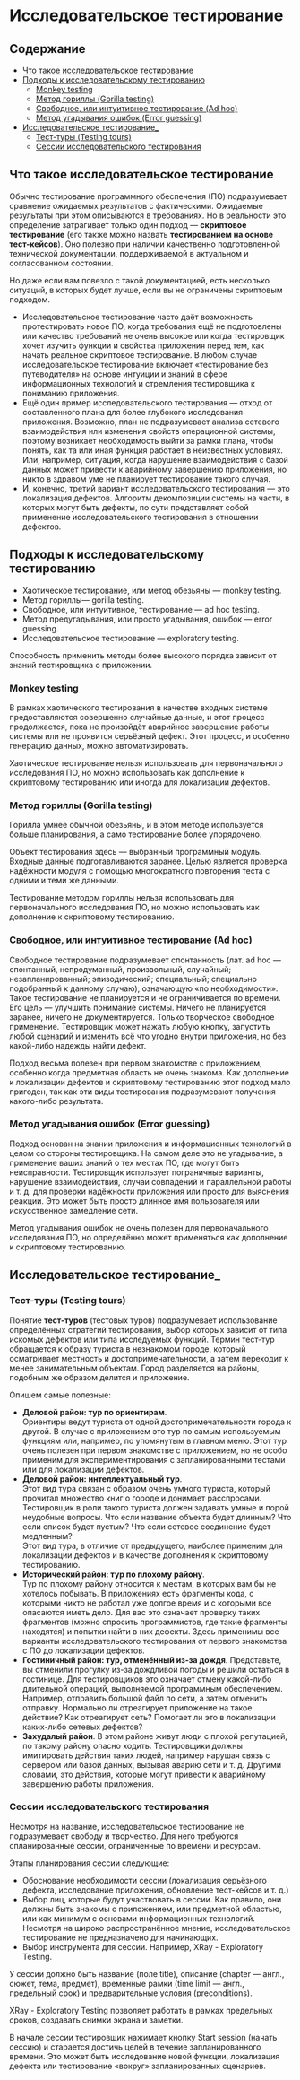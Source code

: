 # Исследовательское тестирование

## Содержание

* [Что такое исследовательское тестирование](#что-такое-исследовательское-тестирование)
* [Подходы к исследовательскому тестированию](#подходы-к-исследовательскому-тестированию)
	* [Monkey testing](#monkey-testing)
	* [Метод гориллы (Gorilla testing)](#метод-гориллы-gorilla-testing)
	* [Свободное, или интуитивное тестирование (Ad hoc)](#свободное-или-интуитивное-тестирование-ad-hoc)
	* [Метод угадывания ошибок (Error guessing)](#метод-угадывания-ошибок-error-guessing)
* [Исследовательское тестирование_](#исследовательское-тестирование_)
	* [Тест-туры (Testing tours)](#тест-туры-testing-tours)
	* [Сессии исследовательского тестирования](#сессии-исследовательского-тестирования)
	
## Что такое исследовательское тестирование

Обычно тестирование программного обеспечения (ПО) подразумевает сравнение ожидаемых результатов с фактическими. Ожидаемые результаты при этом описываются в требованиях. Но в реальности это определение затрагивает только один подход — **скриптовое тестирование** (его также можно назвать **тестированием на основе тест-кейсов**). Оно полезно при наличии качественно подготовленной технической документации, поддерживаемой в актуальном и согласованном состоянии.

Но даже если вам повезло с такой документацией, есть несколько ситуаций, в которых будет лучше, если вы не ограничены скриптовым подходом.
* Исследовательское тестирование часто даёт возможность протестировать новое ПО, когда требования ещё не подготовлены или качество требований не очень высокое или когда тестировщик хочет изучить функции и свойства приложения перед тем, как начать реальное скриптовое тестирование. В любом случае исследовательское тестирование включает «тестирование без путеводителя» на основе интуиции и знаний в сфере информационных технологий и стремления тестировщика к пониманию приложения.
* Ещё один пример исследовательского тестирования — отход от составленного плана для более глубокого исследования приложения. Возможно, план не подразумевает анализа сетевого взаимодействия или изменения свойств операционной системы, поэтому возникает необходимость выйти за рамки плана, чтобы понять, как та или иная функция работает в неизвестных условиях. Или, например, ситуация, когда нарушение взаимодействия с базой данных может привести к аварийному завершению приложения, но никто в здравом уме не планирует тестирование такого случая.
* И, конечно, третий вариант исследовательского тестирования — это локализация дефектов. Алгоритм декомпозиции системы на части, в которых могут быть дефекты, по сути представляет собой применение исследовательского тестирования в отношении дефектов.

## Подходы к исследовательскому тестированию

* Хаотическое тестирование, или метод обезьяны — monkey testing. 
* Метод гориллы— gorilla testing.
* Cвободное, или интуитивное, тестирование — ad hoc testing.
* Метод предугадывания, или просто угадывания, ошибок — error guessing.
* Исследовательское тестирование — exploratory testing.

Способность применить методы более высокого порядка зависит от знаний тестировщика о приложении.

### Monkey testing

В рамках хаотического тестирования в качестве входных системе предоставляются совершенно случайные данные, и этот процесс продолжается, пока не произойдёт аварийное завершение работы системы или не проявится серьёзный дефект. Этот процесс, и особенно генерацию данных, можно автоматизировать.

Хаотическое тестирование нельзя использовать для первоначального исследования ПО, но можно использовать как дополнение к скриптовому тестированию или иногда для локализации дефектов.

### Метод гориллы (Gorilla testing)

Горилла умнее обычной обезьяны, и в этом методе используется больше планирования, а само тестирование более упорядочено.

Объект тестирования здесь — выбранный программный модуль. Входные данные подготавливаются заранее. Целью является проверка надёжности модуля с помощью многократного повторения теста с одними и теми же данными.

Тестирование методом гориллы нельзя использовать для первоначального исследования ПО, но можно использовать как дополнение к скриптовому тестированию.

### Свободное, или интуитивное тестирование (Ad hoc)

Свободное тестирование подразумевает спонтанность (лат. ad hoc — спонтанный, непродуманный, произвольный, случайный; незапланированный; эпизодический; специальный; специально подобранный к данному случаю), означающую «по необходимости». Такое тестирование не планируется и не ограничивается по времени. Его цель — улучшить понимание системы. Ничего не планируется заранее, ничего не документируется. Только творческое свободное применение. Тестировщик может нажать любую кнопку, запустить любой сценарий и изменить всё что угодно внутри приложения, но без какой-либо надежды найти дефект.

Подход весьма полезен при первом знакомстве с приложением, особенно когда предметная область не очень знакома. Как дополнение к локализации дефектов и скриптовому тестированию этот подход мало пригоден, так как эти виды тестирования подразумевают получения какого-либо результата.

### Метод угадывания ошибок (Error guessing)

Подход основан на знании приложения и информационных технологий в целом со стороны тестировщика. На самом деле это не угадывание, а применение ваших знаний о тех местах ПО, где могут быть неисправности. Тестировщик использует пограничные варианты, нарушение взаимодействия, случаи совпадений и параллельной работы и т. д. для проверки надёжности приложения или просто для выяснения реакции. Это может быть просто длинное имя пользователя или искусственное замедление сети.

Метод угадывания ошибок не очень полезен для первоначального исследования ПО, но определённо может применяться как дополнение к скриптовому тестированию.

## Исследовательское тестирование_

### Тест-туры (Testing tours)

Понятие **тест-туров** (тестовых туров) подразумевает использование определённых стратегий тестирования, выбор которых зависит от типа искомых дефектов или типа исследуемых функций. Термин тест-тур обращается к образу туриста в незнакомом городе, который осматривает местность и достопримечательности, а затем переходит к менее занимательным объектам. Город разделяется на районы, подобным же образом делится и приложение.

Опишем самые полезные:
* **Деловой район: тур по ориентирам**.  
Ориентиры ведут туриста от одной достопримечательности города к другой. В случае с приложением это тур по самым используемым функциям или, например, по упомянутым в главном меню. Этот тур очень полезен при первом знакомстве с приложением, но не особо применим для экспериментирования с запланированными тестами или для локализации дефектов.
* **Деловой район: интеллектуальный тур**.  
Этот вид тура связан с образом очень умного туриста, который прочитал множество книг о городе и донимает расспросами. Тестировщик в роли такого туриста должен задавать умные и порой неудобные вопросы. Что если название объекта будет длинным? Что если список будет пустым? Что если сетевое соединение будет медленным?  
Этот вид тура, в отличие от предыдущего, наиболее применим для локализации дефектов и в качестве дополнения к скриптовому тестированию.
* **Исторический район: тур по плохому району**.  
Тур по плохому району относится к местам, в которых вам бы не хотелось побывать. В приложениях есть фрагменты кода, с которыми никто не работал уже долгое время и с которыми все опасаются иметь дело. Для вас это означает проверку таких фрагментов (можно спросить программистов, где такие фрагменты находятся) и попытки найти в них дефекты. Здесь применимы все варианты исследовательского тестирования от первого знакомства с ПО до локализации дефектов.
* **Гостиничный район: тур, отменённый из-за дождя**. 
Представьте, вы отменили прогулку из-за дождливой погоды и решили остаться в гостинице. Для тестировщиков это означает отмену какой-либо длительной операций, выполняемой программным обеспечением. Например, отправить большой файл по сети, а затем отменить отправку. Нормально ли отреагирует приложение на такое действие? Как отреагирует сеть? Помогает ли это в локализации каких-либо сетевых дефектов?
* **Захудалый район**.  В этом районе живут люди с плохой репутацией, по такому району опасно ходить. Тестировщики должны имитировать действия таких людей, например нарушая связь с сервером или базой данных, вызывая аварию сети и т. д. Другими словами, это действия, которые могут привести к аварийному завершению работы приложения. 

### Сессии исследовательского тестирования

Несмотря на название, исследовательское тестирование не подразумевает свободу и творчество. Для него требуются спланированные сессии, ограниченные по времени и ресурсам.

Этапы планирования сессии следующие:
* Обоснование необходимости сессии (локализация серьёзного дефекта, исследование приложения, обновление тест-кейсов и т. д.)
* Выбор лиц, которые будут участвовать в сессии. Как правило, они должны быть знакомы с приложением, или предметной областью, или как минимум с основами информационных технологий. Несмотря на широко распространённое мнение, исследовательское тестирование не предназначено для начинающих. 
* Выбор инструмента для сессии. Например, XRay - Exploratory Testing.

У сессии должно быть название (поле title), описание (chapter — англ., сюжет, тема, предмет), временные рамки (time limit — англ., предельный срок) и предварительные условия (preconditions).

XRay - Exploratory Testing позволяет работать в рамках предельных сроков, создавать снимки экрана и заметки.

В начале сессии  тестировщик нажимает кнопку Start session (начать сессию) и старается достичь целей в течение запланированного времени. Это может быть исследование новой функции, локализация дефекта или тестирование «вокруг» запланированных сценариев.
